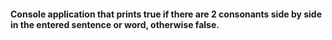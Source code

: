 #### Console application that prints true if there are 2 consonants side by side in the entered sentence or word, otherwise false.
